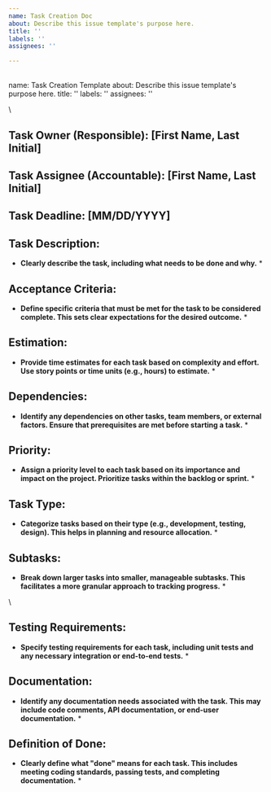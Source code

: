 ```yaml
---
name: Task Creation Doc
about: Describe this issue template's purpose here.
title: ''
labels: ''
assignees: ''

---
```


\
name: Task Creation Template
about: Describe this issue template's purpose here.
title: ''
labels: ''
assignees: ''

\

## Task Owner (Responsible): [First Name, Last Initial]

## Task Assignee (Accountable): [First Name, Last Initial]

## Task Deadline: [MM/DD/YYYY]

## Task Description:

* **Clearly describe the task, including what needs to be done and why.** *

## Acceptance Criteria:

* **Define specific criteria that must be met for the task to be considered complete. This sets clear expectations for the desired outcome.** *

## Estimation:

* **Provide time estimates for each task based on complexity and effort. Use story points or time units (e.g., hours) to estimate.** *

## Dependencies:

* **Identify any dependencies on other tasks, team members, or external factors. Ensure that prerequisites are met before starting a task.** *

## Priority:

* **Assign a priority level to each task based on its importance and impact on the project. Prioritize tasks within the backlog or sprint.** *

## Task Type:

* **Categorize tasks based on their type (e.g., development, testing, design). This helps in planning and resource allocation.** *

## Subtasks:

* **Break down larger tasks into smaller, manageable subtasks. This facilitates a more granular approach to tracking progress.** *

\

## Testing Requirements:

* **Specify testing requirements for each task, including unit tests and any necessary integration or end-to-end tests.** *

## Documentation:

* **Identify any documentation needs associated with the task. This may include code comments, API documentation, or end-user documentation.** *

## Definition of Done:

* **Clearly define what "done" means for each task. This includes meeting coding standards, passing tests, and completing documentation.** *
